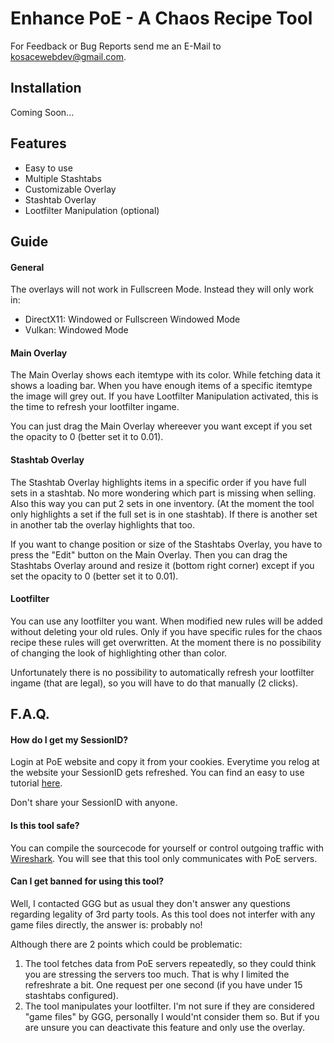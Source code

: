 # Enhance PoE - A Chaos Recipe Tool

For Feedback or Bug Reports send me an E-Mail to kosacewebdev@gmail.com.

## Installation
Coming Soon...

## Features

 - Easy to use
 - Multiple Stashtabs
 - Customizable Overlay
 - Stashtab Overlay
 - Lootfilter Manipulation (optional)

## Guide

#### General

The overlays will not work in Fullscreen Mode. Instead they will only work in:
 - DirectX11: Windowed or Fullscreen Windowed Mode
 - Vulkan: Windowed Mode

#### Main Overlay

The Main Overlay shows each itemtype with its color. While fetching data it shows a loading bar. When you have enough items of a specific itemtype the image will grey out. If you have Lootfilter Manipulation activated, this is the time to refresh your lootfilter ingame. 

You can just drag the Main Overlay whereever you want except if you set the opacity to 0 (better set it to 0.01).

#### Stashtab Overlay

The Stashtab Overlay highlights items in a specific order if you have full sets in a stashtab. No more wondering which part is missing when selling. Also this way you can put 2 sets in one inventory. (At the moment the tool only highlights a set if the full set is in one stashtab). If there is another set in another tab the overlay highlights that too.

If you want to change position or size of the Stashtabs Overlay, you have to press the "Edit" button on the Main Overlay. Then you can drag the Stashtabs Overlay around and resize it (bottom right corner) except if you set the opacity to 0 (better set it to 0.01). 

#### Lootfilter

You can use any lootfilter you want. When modified new rules will be added without deleting your old rules. Only if you have specific rules for the chaos recipe these rules will get overwritten. At the moment there is no possibility of changing the look of highlighting other than color.

Unfortunately there is no possibility to automatically refresh your lootfilter ingame (that are legal), so you will have to do that manually (2 clicks).

##  F.A.Q.
#### How do I get my SessionID?
Login at PoE website and copy it from your cookies. Everytime you relog at the website your SessionID gets refreshed. You can find an easy to use tutorial [here](http://www.vhpg.com/how-to-find-poe-session-id/).

Don't share your SessionID with anyone.

#### Is this tool safe?
You can compile the sourcecode for yourself or control outgoing traffic with [Wireshark](https://www.wireshark.org/). You will see that this tool only communicates with PoE servers.

#### Can I get banned for using this tool?
Well, I contacted GGG but as usual they don't answer any questions regarding legality of 3rd party tools. As this tool does not interfer with any game files directly, the answer is: probably no!

Although there are 2 points which could be problematic:
1. The tool fetches data from PoE servers repeatedly, so they could think you are stressing the servers too much. That is why I limited the refreshrate a bit. One request per one second (if you have under 15 stashtabs configured). 
2. The tool manipulates your lootfilter. I'm not sure if they are considered "game files" by GGG, personally I would'nt consider them so. But if you are unsure you can deactivate this feature and only use the overlay. 
